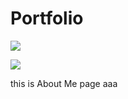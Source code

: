 # Portfolio

![](/ganbarou1.png)

<img src="../.vuepress/public/ganbarou2.png">

this is About Me page aaa


